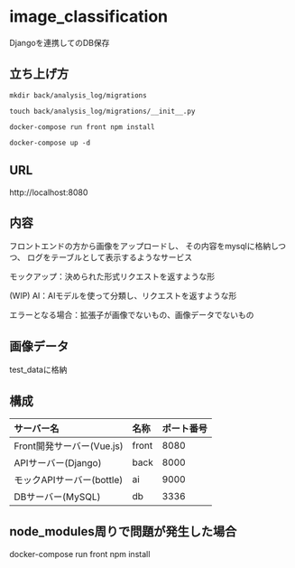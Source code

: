 # image_classification
Djangoを連携してのDB保存

## 立ち上げ方

```
mkdir back/analysis_log/migrations

touch back/analysis_log/migrations/__init__.py

docker-compose run front npm install

docker-compose up -d
```

## URL

http://localhost:8080

## 内容

フロントエンドの方から画像をアップロードし、
その内容をmysqlに格納しつつ、
ログをテーブルとして表示するようなサービス

モックアップ：決められた形式リクエストを返すような形

(WIP) AI：AIモデルを使って分類し、リクエストを返すような形

エラーとなる場合：拡張子が画像でないもの、画像データでないもの

## 画像データ

test_dataに格納

## 構成

| サーバー名       | 名称 | ポート番号 |
|:-----|:-------------------------------|:-----|
| Front開発サーバー(Vue.js)    | front | 8080 |
| APIサーバー(Django)    | back | 8000 |
| モックAPIサーバー(bottle)    | ai | 9000 |
| DBサーバー(MySQL)    | db | 3336 |

## node_modules周りで問題が発生した場合

docker-compose run front npm install
